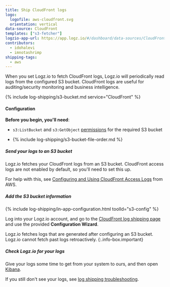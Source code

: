 ```yaml
---
title: Ship CloudFront logs
logo:
  logofile: aws-cloudfront.svg
  orientation: vertical
data-source: CloudFront
templates: ["s3-fetcher"]
logzio-app-url: https://app.logz.io/#/dashboard/data-sources/CloudFront
contributors:
  - idohalevi
  - imnotashrimp
shipping-tags:
  - aws
---
```


When you set Logz.io to fetch CloudFront logs, Logz.io will periodically read logs from the configured S3 bucket.
CloudFront logs are useful for auditing/security monitoring and business intelligence.

{% include log-shipping/s3-bucket.md service="CloudFront" %}

#### Configuration

**Before you begin, you'll need**:

* `s3:ListBucket` and `s3:GetObject` [permissions](https://support.logz.io/hc/en-us/articles/209486129-Troubleshooting-AWS-IAM-Configuration-for-retrieving-logs-from-a-S3-Bucket) for the required S3 bucket

* {% include log-shipping/s3-bucket-file-order.md %}

<div class="tasklist">

##### Send your logs to an S3 bucket

Logz.io fetches your CloudFront logs from an S3 bucket.
CloudFront access logs are not enabled by default, so you'll need to set this up.

For help with this, see [Configuring and Using CloudFront Access Logs](https://docs.aws.amazon.com/AmazonCloudFront/latest/DeveloperGuide/AccessLogs.html) from AWS.

##### Add the S3 bucket information

{% include log-shipping/in-app-configuration.html toolId="s3-config" %}

<!-- logzio-inject:s3-config -->

Log into your Logz.io account, and go to the [CloudFront log shipping page](https://app.logz.io/#/dashboard/data-sources/CloudFront) and use the provided **Configuration Wizard**.


Logz.io fetches logs that are generated after configuring an S3 bucket.
Logz.io cannot fetch past logs retroactively.
{:.info-box.important}

##### Check Logz.io for your logs

Give your logs some time to get from your system to ours, and then open [Kibana](https://app.logz.io/#/dashboard/kibana).

If you still don't see your logs, see [log shipping troubleshooting]({{site.baseurl}}/user-guide/log-shipping/log-shipping-troubleshooting.html).

</div>
